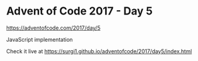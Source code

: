 # Advent of Code 2017 - Day 5

https://adventofcode.com/2017/day/5

JavaScript implementation

Check it live at https://surgi1.github.io/adventofcode/2017/day5/index.html